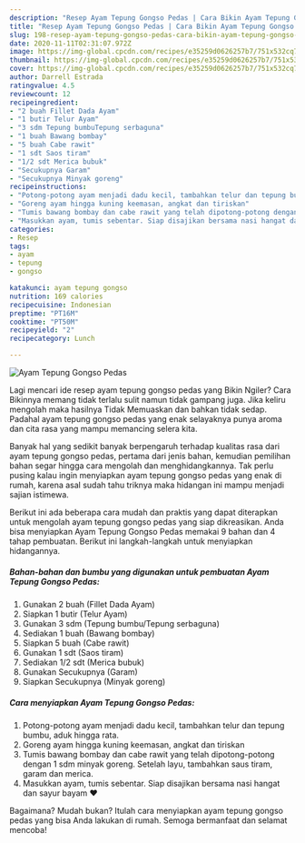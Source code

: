 ```yaml
---
description: "Resep Ayam Tepung Gongso Pedas | Cara Bikin Ayam Tepung Gongso Pedas Yang Sempurna"
title: "Resep Ayam Tepung Gongso Pedas | Cara Bikin Ayam Tepung Gongso Pedas Yang Sempurna"
slug: 198-resep-ayam-tepung-gongso-pedas-cara-bikin-ayam-tepung-gongso-pedas-yang-sempurna
date: 2020-11-11T02:31:07.972Z
image: https://img-global.cpcdn.com/recipes/e35259d0626257b7/751x532cq70/ayam-tepung-gongso-pedas-foto-resep-utama.jpg
thumbnail: https://img-global.cpcdn.com/recipes/e35259d0626257b7/751x532cq70/ayam-tepung-gongso-pedas-foto-resep-utama.jpg
cover: https://img-global.cpcdn.com/recipes/e35259d0626257b7/751x532cq70/ayam-tepung-gongso-pedas-foto-resep-utama.jpg
author: Darrell Estrada
ratingvalue: 4.5
reviewcount: 12
recipeingredient:
- "2 buah Fillet Dada Ayam"
- "1 butir Telur Ayam"
- "3 sdm Tepung bumbuTepung serbaguna"
- "1 buah Bawang bombay"
- "5 buah Cabe rawit"
- "1 sdt Saos tiram"
- "1/2 sdt Merica bubuk"
- "Secukupnya Garam"
- "Secukupnya Minyak goreng"
recipeinstructions:
- "Potong-potong ayam menjadi dadu kecil, tambahkan telur dan tepung bumbu, aduk hingga rata."
- "Goreng ayam hingga kuning keemasan, angkat dan tiriskan"
- "Tumis bawang bombay dan cabe rawit yang telah dipotong-potong dengan 1 sdm minyak goreng. Setelah layu, tambahkan saus tiram, garam dan merica."
- "Masukkan ayam, tumis sebentar. Siap disajikan bersama nasi hangat dan sayur bayam ❤️"
categories:
- Resep
tags:
- ayam
- tepung
- gongso

katakunci: ayam tepung gongso 
nutrition: 169 calories
recipecuisine: Indonesian
preptime: "PT16M"
cooktime: "PT50M"
recipeyield: "2"
recipecategory: Lunch

---
```



![Ayam Tepung Gongso Pedas](https://img-global.cpcdn.com/recipes/e35259d0626257b7/751x532cq70/ayam-tepung-gongso-pedas-foto-resep-utama.jpg)

Lagi mencari ide resep ayam tepung gongso pedas yang Bikin Ngiler? Cara Bikinnya memang tidak terlalu sulit namun tidak gampang juga. Jika keliru mengolah maka hasilnya Tidak Memuaskan dan bahkan tidak sedap. Padahal ayam tepung gongso pedas yang enak selayaknya punya aroma dan cita rasa yang mampu memancing selera kita.



Banyak hal yang sedikit banyak berpengaruh terhadap kualitas rasa dari ayam tepung gongso pedas, pertama dari jenis bahan, kemudian pemilihan bahan segar hingga cara mengolah dan menghidangkannya. Tak perlu pusing kalau ingin menyiapkan ayam tepung gongso pedas yang enak di rumah, karena asal sudah tahu triknya maka hidangan ini mampu menjadi sajian istimewa.


Berikut ini ada beberapa cara mudah dan praktis yang dapat diterapkan untuk mengolah ayam tepung gongso pedas yang siap dikreasikan. Anda bisa menyiapkan Ayam Tepung Gongso Pedas memakai 9 bahan dan 4 tahap pembuatan. Berikut ini langkah-langkah untuk menyiapkan hidangannya.

<!--inarticleads1-->

##### Bahan-bahan dan bumbu yang digunakan untuk pembuatan Ayam Tepung Gongso Pedas:

1. Gunakan 2 buah (Fillet Dada Ayam)
1. Siapkan 1 butir (Telur Ayam)
1. Gunakan 3 sdm (Tepung bumbu/Tepung serbaguna)
1. Sediakan 1 buah (Bawang bombay)
1. Siapkan 5 buah (Cabe rawit)
1. Gunakan 1 sdt (Saos tiram)
1. Sediakan 1/2 sdt (Merica bubuk)
1. Gunakan Secukupnya (Garam)
1. Siapkan Secukupnya (Minyak goreng)




<!--inarticleads2-->

##### Cara menyiapkan Ayam Tepung Gongso Pedas:

1. Potong-potong ayam menjadi dadu kecil, tambahkan telur dan tepung bumbu, aduk hingga rata.
1. Goreng ayam hingga kuning keemasan, angkat dan tiriskan
1. Tumis bawang bombay dan cabe rawit yang telah dipotong-potong dengan 1 sdm minyak goreng. Setelah layu, tambahkan saus tiram, garam dan merica.
1. Masukkan ayam, tumis sebentar. Siap disajikan bersama nasi hangat dan sayur bayam ❤️




Bagaimana? Mudah bukan? Itulah cara menyiapkan ayam tepung gongso pedas yang bisa Anda lakukan di rumah. Semoga bermanfaat dan selamat mencoba!
